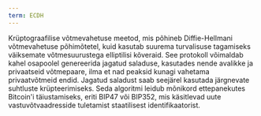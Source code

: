 ```yaml
---
term: ECDH
---
```


Krüptograafilise võtmevahetuse meetod, mis põhineb Diffie-Hellmani võtmevahetuse põhimõtetel, kuid kasutab suurema turvalisuse tagamiseks väiksemate võtmesuurustega elliptilisi kõveraid. See protokoll võimaldab kahel osapoolel genereerida jagatud saladuse, kasutades nende avalikke ja privaatseid võtmepaare, ilma et nad peaksid kunagi vahetama privaatvõtmeid endid. Jagatud saladust saab seejärel kasutada järgnevate suhtluste krüpteerimiseks. Seda algoritmi leidub mõnikord ettepanekutes Bitcoin'i täiustamiseks, eriti BIP47 või BIP352, mis käsitlevad uute vastuvõtvaadresside tuletamist staatilisest identifikaatorist.